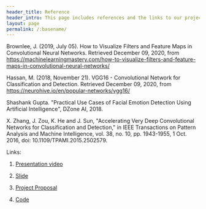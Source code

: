 ```yaml
---
header_title: Reference
header_intro: This page includes references and the links to our project's material
layout: page
permalink: /:basename/
---
```

<!-- Your entries above cannot contain colons -->
<!-- The only colon should be after the variable name (e.g. city:) -->
<!-- The colon is used to separate the variable name from the variable content -->
<!-- The exception is the second colon in the permalink field (e.g. permalink: /:basename/) -->
<!-- BAD -->
<!-- address_line_one: SomeBank, ATTN: Chris Smith -->
<!-- GOOD -->
<!-- address_line_one: SomeBank, ATTN Chris Smith -->
Brownlee, J. (2019, July 05). How to Visualize Filters and Feature Maps in Convolutional Neural Networks. Retrieved December 09, 2020, from https://machinelearningmastery.com/how-to-visualize-filters-and-feature-maps-in-convolutional-neural-networks/

Hassan, M. (2018, November 21). VGG16 - Convolutional Network for Classification and Detection. Retrieved December 09, 2020, from https://neurohive.io/en/popular-networks/vgg16/

Shashank Gupta. "Practical Use Cases of Facial Emotion Detection Using Artificial Intelligence", DZone AI, 2018.

X. Zhang, J. Zou, K. He and J. Sun, "Accelerating Very Deep Convolutional Networks for Classification and Detection," in IEEE Transactions on Pattern Analysis and Machine Intelligence, vol. 38, no. 10, pp. 1943-1955, 1 Oct. 2016, doi: 10.1109/TPAMI.2015.2502579.


Links:

1. [Presentation video](https://drive.google.com/file/d/1It5W_U9FhxjvdFRcfHL4kpkT3KWDyX7G/view?usp=sharing)

2. [Slide](https://drive.google.com/file/d/1ZjU7c_10RGBX461V8qI8p1d7VoXI5lLD/view?usp=sharing)

3. [Project Proposal](https://lynettegao.github.io/Facial-Expression-Recognition/)

4. [Code](https://github.com/LynetteGao/Facial-Expression-Recognition)